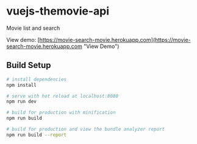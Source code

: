 # vuejs-themovie-api
Movie list and search

View demo: [https://movie-search-movie.herokuapp.com](https://movie-search-movie.herokuapp.com "View Demo")

## Build Setup

``` bash
# install dependencies
npm install

# serve with hot reload at localhost:8080
npm run dev

# build for production with minification
npm run build

# build for production and view the bundle analyzer report
npm run build --report
```
